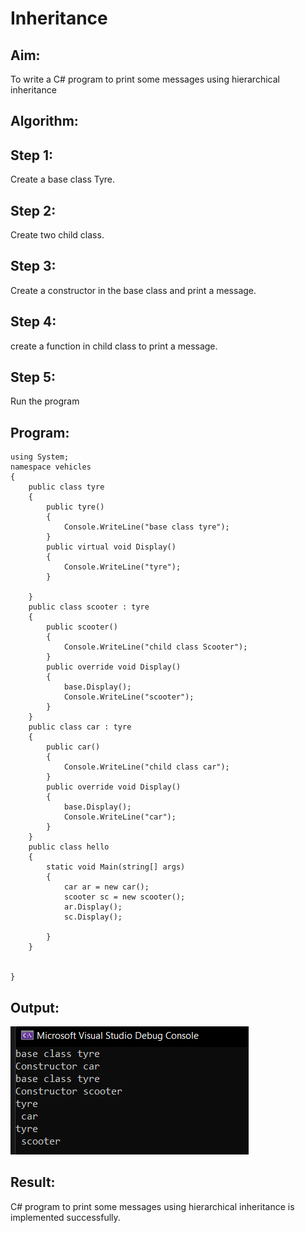 # Inheritance

## Aim:
To write a C# program to print some messages using hierarchical inheritance

## Algorithm:
## Step 1:
Create a base class Tyre.

## Step 2:
Create two child class.

## Step 3:
Create a constructor in the base class and print a message.

## Step 4:
create a function in child class to print a message.

## Step 5:
Run the program

## Program:
```
using System;
namespace vehicles
{
    public class tyre
    {
        public tyre()
        {
            Console.WriteLine("base class tyre");
        }
        public virtual void Display()
        {
            Console.WriteLine("tyre");
        }

    }
    public class scooter : tyre
    {
        public scooter()
        {
            Console.WriteLine("child class Scooter");
        }
        public override void Display()
        {
            base.Display();
            Console.WriteLine("scooter");
        }
    }
    public class car : tyre
    {
        public car()
        {
            Console.WriteLine("child class car");
        }
        public override void Display()
        {
            base.Display();
            Console.WriteLine("car");
        }
    }
    public class hello
    {
        static void Main(string[] args)
        {
            car ar = new car();
            scooter sc = new scooter();
            ar.Display();
            sc.Display();

        }
    }


}
```


## Output:
![output](o1.png)

## Result:
C# program to print some messages using hierarchical inheritance is implemented successfully.
